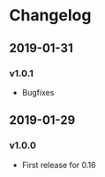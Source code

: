 # Changelog

## 2019-01-31

### v1.0.1

* Bugfixes

## 2019-01-29

### v1.0.0

* First release for 0.16
